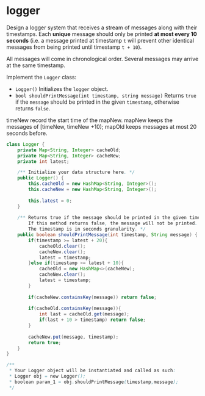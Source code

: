 # logger



Design a logger system that receives a stream of messages along with their timestamps. Each **unique** message should only be printed **at most every 10 seconds** \(i.e. a message printed at timestamp `t` will prevent other identical messages from being printed until timestamp `t + 10`\).

All messages will come in chronological order. Several messages may arrive at the same timestamp.

Implement the `Logger` class:

* `Logger()` Initializes the `logger` object.
* `bool shouldPrintMessage(int timestamp, string message)` Returns `true` if the `message` should be printed in the given `timestamp`, otherwise returns `false`.



timeNew record the start time of the mapNew. mapNew keeps the messages of \[timeNew, timeNew +10\); mapOld keeps messages at most 20 seconds before.

```java
class Logger {
    private Map<String, Integer> cacheOld;
    private Map<String, Integer> cacheNew;
    private int latest;

    /** Initialize your data structure here. */
    public Logger() {
        this.cacheOld = new HashMap<String, Integer>();
        this.cacheNew = new HashMap<String, Integer>();
        
        this.latest = 0;
    }
    
    /** Returns true if the message should be printed in the given timestamp, otherwise returns false.
        If this method returns false, the message will not be printed.
        The timestamp is in seconds granularity. */
    public boolean shouldPrintMessage(int timestamp, String message) {
        if(timestamp >= latest + 20){
            cacheOld.clear();
            cacheNew.clear();
            latest = timestamp;
        }else if(timestamp >= latest + 10){
            cacheOld = new HashMap<>(cacheNew);
            cacheNew.clear();
            latest = timestamp;
        }
        
        if(cacheNew.containsKey(message)) return false;
        
        if(cacheOld.containsKey(message)){
            int last = cacheOld.get(message);
            if(last + 10 > timestamp) return false;
        }
        
        cacheNew.put(message, timestamp);
        return true;
    }
}

/**
 * Your Logger object will be instantiated and called as such:
 * Logger obj = new Logger();
 * boolean param_1 = obj.shouldPrintMessage(timestamp,message);
 */
```

